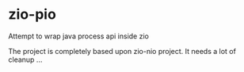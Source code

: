 # zio-pio

Attempt to wrap java process api inside zio

The project is completely based upon zio-nio project. It needs a lot of cleanup ...
